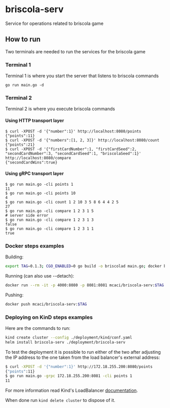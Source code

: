 # briscola-serv

Service for operations related to briscola game

## How to run

Two terminals are needed to run the services for the briscola game

### Terminal 1

Terminal 1 is where you start the server that listens to briscola commands

```shell
go run main.go -d
```

### Terminal 2

Terminal 2 is where you execute briscola commands

#### Using HTTP transport layer

```shell
$ curl -XPOST -d '{"number":1}' http://localhost:8080/points
{"points":11}
$ curl -XPOST -d '{"numbers":[1, 2, 3]}' http://localhost:8080/count
{"points":21}
$ curl -XPOST -d '{"firstCardNumber":1, "firstCardSeed":2, "secondCardNumber":3, "secondCardSeed":1, "briscolaSeed":1}' http://localhost:8080/compare
{"secondCardWins":true}
```

#### Using gRPC transport layer

```shell
$ go run main.go -cli points 1
11
$ go run main.go -cli points 10
4
$ go run main.go -cli count 1 2 10 3 5 8 6 4 4 2 5
27
$ go run main.go -cli compare 1 2 3 1 5 
# server side error
$ go run main.go -cli compare 1 2 3 1 3
false
$ go run main.go -cli compare 1 2 3 1 1
true
```

### Docker steps examples

Building:

```sh
export TAG=0.1.3; CGO_ENABLED=0 go build -o briscolad main.go; docker build -t mcaci/briscola-serv:$TAG .; rm briscolad
```

Running (can also use --detach):

```sh
docker run --rm -it -p 4000:8080 -p 8081:8081 mcaci/briscola-serv:$TAG
```

Pushing:

```sh
docker push mcaci/briscola-serv:$TAG
```

### Deploying on KinD steps examples

Here are the commands to run:

```sh
kind create cluster --config ./deployment/kind/conf.yaml
helm install briscola-serv ./deployment/briscola-serv
```

To test the deployment it is possible to run either of the two after adjusting the IP address to the one taken from the load balancer's external address:

```sh
$ curl -XPOST -d '{"number":1}' http://172.18.255.200:8080/points
{"points":11}
$ go run main.go -grpc 172.18.255.200:8081 -cli points 1
11
```

For more information read Kind's LoadBalancer [documentation](https://kind.sigs.k8s.io/docs/user/loadbalancer/).

When done run `kind delete cluster` to dispose of it.
